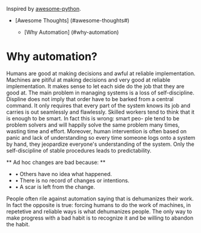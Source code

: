 

Inspired by [awesome-python](https://github.com/vinta/awesome-python.git).

- [Awesome Thoughts] (#awesome-thoughts#)
	
	- [Why Automation] (#why-automation)



# Why automation?
Humans are good at making decisions and awful at reliable implementation. Machines are pitiful at making decisions and very good at reliable implementation. It makes sense to let each side do the job that they are good at.
The main problem in managing systems is a loss of self-discipline. Displine does not imply that order have to be barked from a central command. It only requires that every part of the system knows its job and carries is out seamlessly and flawlessly.
Skilled workers tend to think that it is enough to be smart. In fact this is wrong: smart peo- ple tend to be problem solvers and will happily solve the same problem many times, wasting time and effort. Moreover, human intervention is often based on panic and lack of understanding so every time someone logs onto a system by hand, they jeopardize everyone's understanding of the system. Only the self-discipline of stable procedures leads to predictability.

**  Ad hoc changes are bad because: **
- • Others have no idea what happened.
- • There is no record of changes or intentions. 
- • A scar is left from the change.

People often rile against automation saying that is dehumanizes their work. In fact the opposite is true: forcing humans to do the work of machines, in repetetive and reliable ways is what dehumanizes people. The only way to make progress with a bad habit is to recognize it and be willing to abandon the habit.

